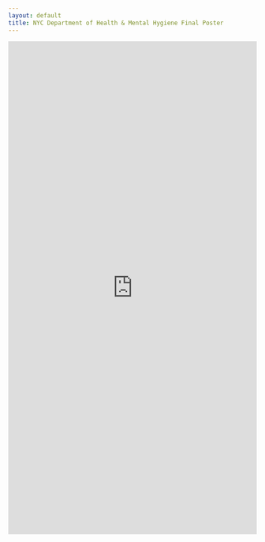 ```yaml
---
layout: default
title: NYC Department of Health & Mental Hygiene Final Poster
---
```


<iframe src="https://drive.google.com/file/d/1-SZ3j-vCPFtcR3OWpKFiRxLpEy33SxvQ/preview" style="height: 1000px; width: 100%; border: none;" scrolling="yes"></iframe>
